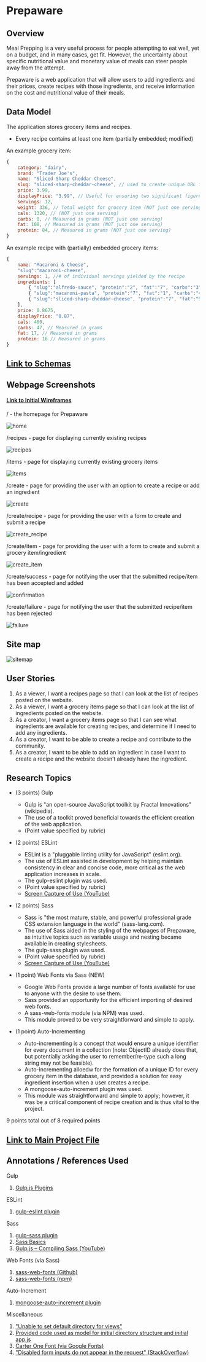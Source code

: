 # Prepaware

## Overview

Meal Prepping is a very useful process for people attempting to eat well, yet on a budget, and in many cases, get fit. However, the uncertainty about specific nutritional value and monetary value of meals can steer people away from the attempt.

Prepaware  is a web application that will allow users to add ingredients and their prices, create recipes with those ingredients, and receive information on the cost and nutritional value of their meals.

## Data Model

The application stores grocery items and recipes.

* Every recipe contains at least one item (partially embedded; modified)

An example grocery item:

```javascript
{
    category: "dairy",
    brand: "Trader Joe's",
    name: "Sliced Sharp Cheddar Cheese",
    slug: "sliced-sharp-cheddar-cheese", // used to create unique URL for individual recipe page
    price: 3.99,
    displayPrice: "3.99", // Useful for ensuring two significant figures (ex. 3.5 vs 3.50)
    servings: 12,
    weight: 336, // Total weight for grocery item (NOT just one serving)
    cals: 1320, // (NOT just one serving)
    carbs: 0, // Measured in grams (NOT just one serving)
    fat: 108, // Measured in grams (NOT just one serving)
    protein: 84, // Measured in grams (NOT just one serving)
}
```

An example recipe with (partially) embedded grocery items:

```javascript
{
    name: "Macaroni & Cheese",
    "slug":"macaroni-cheese",
    servings: 1, //# of individual servings yielded by the recipe
    ingredients: [
        { "slug":"alfredo-sauce", "protein":"2", "fat":"7", "carbs":"3", "cals":"80", "price":"0.41125", "weight":"62", "name":"Trader Joe's Alfredo Sauce" },
        { "slug":"macaroni-pasta", "protein":"7", "fat":"1", "carbs":"44", "cals":"210", "price":"0.12375", "weight":"56", "name":"Trader Joe's Macaroni Pasta" },
        { "slug":"sliced-sharp-cheddar-cheese", "protein":"7", "fat":"9", "carbs":"0", "cals":"110", "price":"0.3325", "weight":"28", "name":"Trader Joe's Sliced Sharp Cheddar Cheese"}
    ],
    price: 0.8675,
    displayPrice: "0.87",
    cals: 400,
    carbs: 47, // Measured in grams
    fat: 17, // Measured in grams
    protein: 16 // Measured in grams
}

```

## [Link to Schemas](src/db.js) 

## Webpage Screenshots

#### [Link to Initial Wireframes](documentation/wireframes)

/ - the homepage for Prepaware

![home](documentation/webpages/home.png)

/recipes - page for displaying currently existing recipes

![recipes](documentation/webpages/recipes)

/items - page for displaying currently existing grocery items

![items](documentation/webpages/items.png)

/create - page for providing the user with an option to create a recipe or add an ingredient

![create](documentation/webpages/create.png)

/create/recipe - page for providing the user with a form to create and submit a recipe

![create_recipe](documentation/webpages/create_recipe.png)

/create/item - page for providing the user with a form to create and submit a grocery item/ingredient

![create_item](documentation/webpages/create_item.png)

/create/success - page for notifying the user that the submitted recipe/item has been accepted and added

![confirmation](documentation/webpages/create_success.png)

/create/failure - page for notifying the user that the submitted recipe/item has been rejected

![failure](documentation/webpages/create_failure.png)

## Site map

![sitemap](documentation/sitemap.png)

## User Stories

1. As a viewer, I want a recipes page so that I can look at the list of recipes posted on the website.
2. As a viewer, I want a grocery items page so that I can look at the list of ingredients posted on the website.
3. As a creator, I want a grocery items page so that I can see what ingredients are available for creating recipes, and determine if I need to add any ingredients.
4. As a creator, I want to be able to create a recipe and contribute to the community.
5. As a creator, I want to be able to add an ingredient in case I want to create a recipe and the website doesn’t already have the ingredient.

## Research Topics

* (3 points) Gulp
	* Gulp is "an open-source JavaScript toolkit by Fractal Innovations" (wikipedia).
	* The use of a toolkit proved beneficial towards the efficient creation of the web application.
	* (Point value specified by rubric)

* (2 points) ESLint
	* ESLint is a "pluggable linting utility for JavaScript" (eslint.org).
	* The use of ESLint assisted in development by helping maintain consistency in clear and concise code, more critical as the web application increases in scale.
	* The gulp-eslint plugin was used.
	* (Point value specified by rubric)
	* [Screen Capture of Use (YouTube)](https://www.youtube.com/watch?v=PL7CMiGzqzA)

* (2 points) Sass
	* Sass is "the most mature, stable, and powerful professional grade CSS extension language in the world" (sass-lang.com).
	* The use of Sass aided in the styling of the webpages of Prepaware, as intuitive topics such as variable usage and nesting became available in creating stylesheets.
	* The gulp-sass plugin was used.
	* (Point value specified by rubric)
	* [Screen Capture of Use (YouTube)](https://www.youtube.com/watch?v=tDL3xak1euQ)

* (1 point) Web Fonts via Sass (NEW)
	* Google Web Fonts provide a large number of fonts available for use to anyone with the desire to use them.
	* Sass provided an opportunity for the efficient importing of desired web fonts.
	* A sass-web-fonts module (via NPM) was used.
	* This module proved to be very straightforward and simple to apply.

* (1 point) Auto-Incrementing
	* Auto-incrementing is a concept that would ensure a unique identifier for every document in a collection (note: ObjectID already does that, but potentially asking the user to remember/re-type such a long string may not be feasible).
	* Auto-incrementing alloedw for the formation of a unique ID for every grocery item in the database, and provided a solution for easy ingredient insertion when a user creates a recipe.
	* A mongoose-auto-increment plugin was used.
	* This module was straightforward and simple to apply; however, it was be a critical component of recipe creation and is thus vital to the project.

9 points total out of 8 required points

## [Link to Main Project File](src/app.js) 

## Annotations / References Used

Gulp

1. [Gulp.js Plugins](https://gulpjs.com/plugins/)

ESLint

1. [gulp-eslint plugin](https://www.npmjs.com/package/gulp-eslint)

Sass

1. [gulp-sass plugin](https://www.npmjs.com/package/gulp-sass)
2. [Sass Basics](https://sass-lang.com/guide)
3. [Gulp.js – Compiling Sass (YouTube)](https://www.youtube.com/watch?v=NkomAUQxYr8)

Web Fonts (via Sass)

1. [sass-web-fonts (Github)](https://github.com/alyssais/Sass-Web-Fonts)
2. [sass-web-fonts (npm)](https://www.npmjs.com/package/sass-web-fonts)

Auto-Increment

1. [mongoose-auto-increment plugin](https://www.npmjs.com/package/mongoose-auto-increment)

Miscellaneous

1. ["Unable to set default directory for views"](https://github.com/ericf/express-handlebars/issues/147)
2. [Provided code used as model for initial directory structure and initial app.js](https://github.com/nyu-csci-ua-0480-008-spring-2018/jjv222-homework06/tree/master/src)
3. [Carter One Font (via Google Fonts)](https://fonts.google.com/?category=Display&selection.family=Carter+One)
4. ["Disabled form inputs do not appear in the request" (StackOverflow)](https://stackoverflow.com/questions/7357256/disabled-form-inputs-do-not-appear-in-the-request)